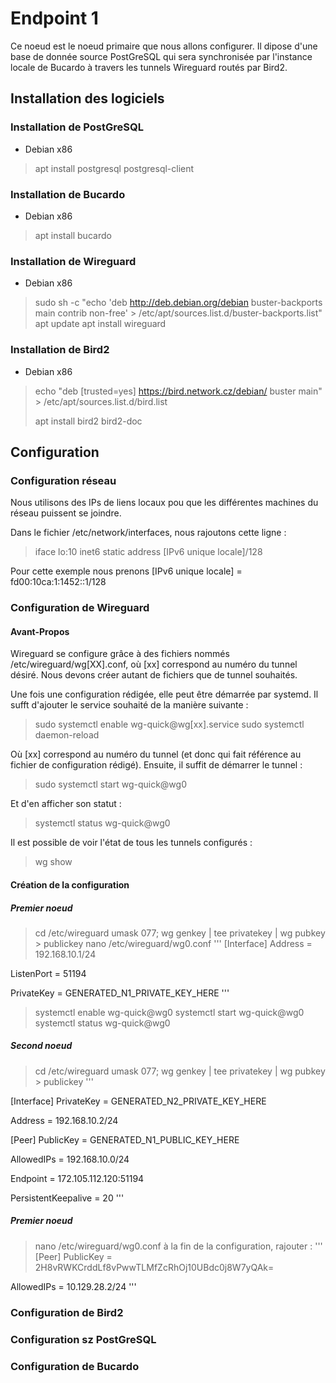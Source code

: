 # Endpoint 1

Ce noeud est le noeud primaire que nous allons configurer.
Il dipose d'une base de donnée source PostGreSQL qui sera synchronisée par l'instance locale de Bucardo à travers les tunnels Wireguard routés par Bird2.

## Installation des logiciels

### Installation de PostGreSQL

- Debian x86

>apt install postgresql postgresql-client

### Installation de Bucardo

- Debian x86

>apt install bucardo

### Installation de Wireguard

- Debian x86

> sudo sh -c "echo 'deb http://deb.debian.org/debian buster-backports main contrib non-free' > /etc/apt/sources.list.d/buster-backports.list"
> apt update
>apt install wireguard

### Installation de Bird2

- Debian x86
> echo "deb [trusted=yes] https://bird.network.cz/debian/ buster main" > /etc/apt/sources.list.d/bird.list
>
> apt install bird2 bird2-doc

## Configuration

### Configuration réseau

Nous utilisons des IPs de liens locaux pou que les différentes machines du réseau puissent se joindre.

Dans le fichier /etc/network/interfaces, nous rajoutons cette ligne :

> iface lo:10 inet6 static
> 	address [IPv6 unique locale]/128

Pour cette exemple nous prenons [IPv6 unique locale] = fd00:10ca:1:1452::1/128

### Configuration de Wireguard

#### Avant-Propos

Wireguard se configure grâce à des fichiers nommés /etc/wireguard/wg[XX].conf, où [xx] correspond au numéro du tunnel désiré. Nous devons créer autant de fichiers que de tunnel souhaités.

Une fois une configuration rédigée, elle peut être démarrée par systemd. Il sufft d'ajouter le service souhaité de la manière suivante :
> sudo systemctl enable wg-quick@wg[xx].service
> sudo systemctl daemon-reload

Où [xx] correspond au numéro du tunnel (et donc qui fait référence au fichier de configuration rédigé).
Ensuite, il suffit de démarrer le tunnel :

> sudo systemctl start wg-quick@wg0

Et d'en afficher son statut :

> systemctl status wg-quick@wg0

Il est possible de voir l'état de tous les tunnels configurés :

> wg show

#### Création de la configuration

##### Premier noeud

> cd /etc/wireguard
> umask 077; wg genkey | tee privatekey | wg pubkey > publickey
> nano /etc/wireguard/wg0.conf
'''
[Interface]
Address = 192.168.10.1/24
 
ListenPort = 51194
 
PrivateKey = GENERATED_N1_PRIVATE_KEY_HERE
'''
> systemctl enable wg-quick@wg0
> systemctl start wg-quick@wg0
> systemctl status wg-quick@wg0


##### Second noeud
> cd /etc/wireguard
> umask 077; wg genkey | tee privatekey | wg pubkey > publickey
'''

[Interface]
PrivateKey = GENERATED_N2_PRIVATE_KEY_HERE
 
Address = 192.168.10.2/24
 
[Peer]
PublicKey = GENERATED_N1_PUBLIC_KEY_HERE
 
AllowedIPs = 192.168.10.0/24
 
Endpoint = 172.105.112.120:51194
 
PersistentKeepalive = 20
'''
##### Premier noeud
> nano /etc/wireguard/wg0.conf
à la fin de la configuration, rajouter :
'''
[Peer]
PublicKey = 2H8vRWKCrddLf8vPwwTLMfZcRhOj10UBdc0j8W7yQAk=

AllowedIPs = 10.129.28.2/24
'''

### Configuration de Bird2

### Configuration sz PostGreSQL

### Configuration de Bucardo
